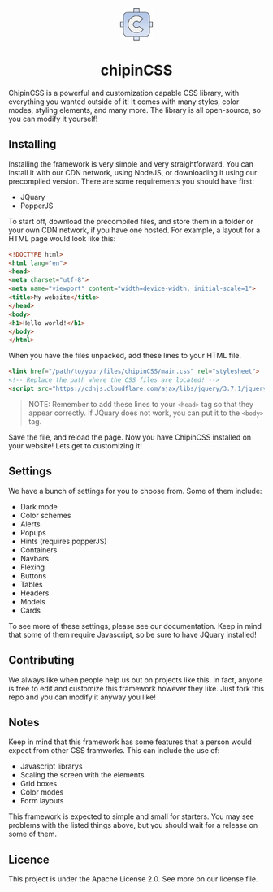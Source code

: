 <div align="center">
  <img src="logo.png" width="64px">
  <h1>chipinCSS</h1>
</div>

ChipinCSS is a powerful and customization capable CSS library, with everything you wanted outside of it! It comes with many styles, color modes, styling elements, and many more. The library is all open-source, so you can modify it yourself!

## Installing

Installing the framework is very simple and very straightforward. You can install it with our CDN network, using NodeJS, or downloading it using our precompiled version. There are some requirements you should have first:

* JQuary
* PopperJS

To start off, download the precompiled files, and store them in a folder or your own CDN network, if you have one hosted. For example, a layout for a HTML page would look like this:


```html
<!DOCTYPE html>
<html lang="en">
<head>
<meta charset="utf-8">
<meta name="viewport" content="width=device-width, initial-scale=1">
<title>My website</title>
</head>
<body>
<h1>Hello world!</h1>
</body>
</html>
```

When you have the files unpacked, add these lines to your HTML file.

```html
<link href="/path/to/your/files/chipinCSS/main.css" rel="stylesheet">
<!-- Replace the path where the CSS files are located! -->
<script src="https://cdnjs.cloudflare.com/ajax/libs/jquery/3.7.1/jquery.min.js"></script>
```

> NOTE: Remember to add these lines to your `<head>` tag so that they appear correctly. If JQuary does not work, you can put it to the `<body>` tag.

Save the file, and reload the page. Now you have ChipinCSS installed on your website! Lets get to customizing it!

## Settings

We have a bunch of settings for you to choose from. Some of them include:

* Dark mode
* Color schemes
* Alerts
* Popups
* Hints (requires popperJS)
* Containers
* Navbars
* Flexing
* Buttons
* Tables
* Headers
* Models
* Cards

To see more of these settings, please see our documentation. Keep in mind that some of them require Javascript, so be sure to have JQuary installed!

## Contributing
We always like when people help us out on projects like this. In fact, anyone is free to edit and customize this framework however they like. Just fork this repo and you can modify it anyway you like!

## Notes
Keep in mind that this framework has some features that a person would expect from other CSS framworks. This can include the use of:

- Javascript librarys
- Scaling the screen with the elements
- Grid boxes
- Color modes
- Form layouts

This framework is expected to simple and small for starters. You may see problems with the listed things above, but you should wait for a release on some of them.

## Licence
This project is under the Apache License 2.0. See more on our license file.
